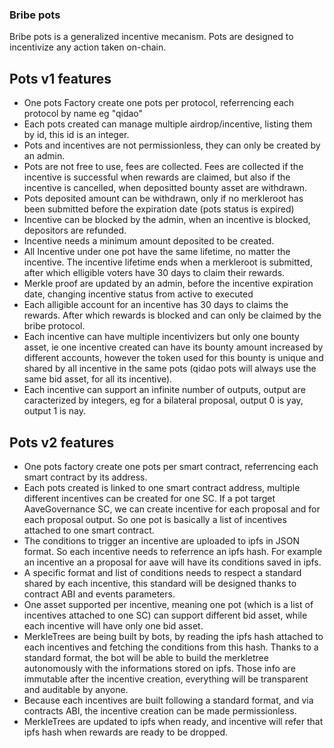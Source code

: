 ### Bribe pots

Bribe pots is a generalized incentive mecanism. Pots are designed to incentivize any action taken on-chain.

## Pots v1 features

- One pots Factory create one pots per protocol, referrencing each protocol by name eg "qidao"
- Each pots created can manage multiple airdrop/incentive, listing them by id, this id is an integer.
- Pots and incentives are not permissionless, they can only be created by an admin.
- Pots are not free to use, fees are collected. Fees are collected if the incentive is successful when rewards are claimed, but also if the incentive is cancelled, when depositted bounty asset are withdrawn.
- Pots deposited amount can be withdrawn, only if no merkleroot has been submitted before the expiration date (pots status is expired)
- Incentive can be blocked by the admin, when an incentive is blocked, depositors are refunded.
- Incentive needs a minimum amount deposited to be created.
- All Incentive under one pot have the same lifetime, no matter the incentive. The incentive lifetime ends when a merkleroot is submitted, after which elligible voters have 30 days to claim their rewards.
- Merkle proof are updated by an admin, before the incentive expiration date, changing incentive status from active to executed
- Each alligible account for an incentive has 30 days to claims the rewards. After which rewards is blocked and can only be claimed by the bribe protocol.
- Each incentive can have multiple incentivizers but only one bounty asset, ie one incentive created can have its bounty amount increased by different accounts, however the token used for this bounty is unique and shared by all incentive in the same pots (qidao pots will always use the same bid asset, for all its incentive).
- Each incentive can support an infinite number of outputs, output are caracterized by integers, eg for a bilateral proposal, output 0 is yay, output 1 is nay.

## Pots v2 features

- One pots factory create one pots per smart contract, referrencing each smart contract by its address.
- Each pots created is linked to one smart contract address, multiple different incentives can be created for one SC. If a pot target AaveGovernance SC, we can create incentive for each proposal and for each proposal output. So one pot is basically a list of incentives attached to one smart contract.
- The conditions to trigger an incentive are uploaded to ipfs in JSON format. So each incentive needs to referrence an ipfs hash. For example an incentive an a proposal for aave will have its conditions saved in ipfs.
- A specific format and list of conditions needs to respect a standard shared by each incentive, this standard will be designed thanks to contract ABI and events parameters.
- One asset supported per incentive, meaning one pot (which is a list of incentives attached to one SC) can support different bid asset, while each incentive will have only one bid asset.
- MerkleTrees are being built by bots, by reading the ipfs hash attached to each incentives and fetching the conditions from this hash. Thanks to a standard format, the bot will be able to build the merkletree autonomously with the informations stored on ipfs. Those info are immutable after the incentive creation, everything will be transparent and auditable by anyone.
- Because each incentives are built following a standard format, and via contracts ABI, the incentive creation can be made permissionless.
- MerkleTrees are updated to ipfs when ready, and incentive will refer that ipfs hash when rewards are ready to be dropped.
